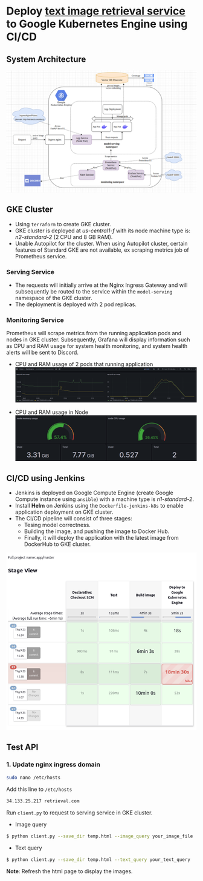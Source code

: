 # Deploy [text image retrieval service](https://github.com/duongngyn0510/text-image-retrieval) to Google Kubernetes Engine using CI/CD
## System Architecture
![](images/architecture.png)

## GKE Cluster
+ Using `terraform` to create GKE cluster.
+ GKE cluster is deployed at *us-central1-f* with its node machine type is: *n2-standard-2* (2 CPU and 8 GB RAM).
+ Unable Autopilot for the cluster. When using Autopilot cluster, certain features of Standard GKE are not available, ex scraping metrics job of Prometheus service.

### Serving Service
+ The requests will initially arrive at the Nginx Ingress Gateway and will subsequently be routed to the service within the `model-serving` namespace of the GKE cluster.
+ The deployment is deployed with 2 pod replicas.

### Monitoring Service
Prometheus will scrape metrics from the running application pods and nodes in GKE cluster. Subsequently, Grafana will display information such as CPU and RAM usage for system health monitoring, and system health alerts will be sent to Discord.

+ CPU and RAM usage of 2 pods that running application
![](images/app_pod_metrics.png)

+ CPU and RAM usage in Node
![](images/node_metrics.png)

## CI/CD using Jenkins

+ Jenkins is deployed on Google Compute Engine (create Google Compute instance using `ansible`) with a machine type is *n1-standard-2*.
+ Install **Helm** on Jenkins using the `Dockerfile-jenkins-k8s` to enable application deployment on GKE cluster.
+ The CI/CD pipeline will consist of three stages:
    + Tesing model correctness.
    + Building the image, and pushing the image to Docker Hub.
    + Finally, it will deploy the application with the latest image from DockerHub to GKE cluster.

![](images/jenkins_cicd.png)

## Test API
### 1. Update nginx ingress domain
```bash
sudo nano /etc/hosts
```
Add this line to `/etc/hosts`
```bash
34.133.25.217 retrieval.com
```
Run `client.py` to request to serving service in GKE cluster.
+ Image query
```bash
$ python client.py --save_dir temp.html --image_query your_image_file
```
+ Text query
```bash
$ python client.py --save_dir temp.html --text_query your_text_query
```
**Note**: Refresh the html page to display the images.
